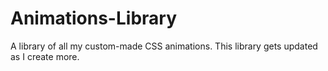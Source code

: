 # Animations-Library
 A library of all my custom-made CSS animations. This library gets updated as I create more.
